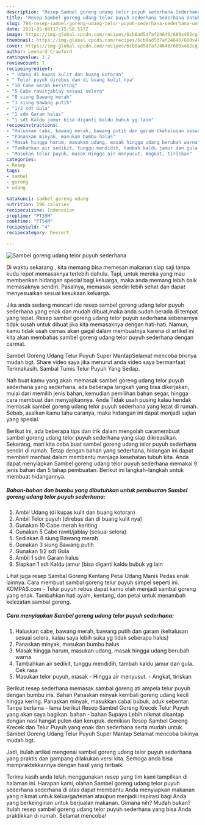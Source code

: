 ```yaml
---
description: "Resep Sambel goreng udang telor puyuh sederhana Sederhana Untuk Jualan"
title: "Resep Sambel goreng udang telor puyuh sederhana Sederhana Untuk Jualan"
slug: 794-resep-sambel-goreng-udang-telor-puyuh-sederhana-sederhana-untuk-jualan
date: 2021-05-06T17:15:58.517Z
image: https://img-global.cpcdn.com/recipes/6cb0ad5d7af24646/680x482cq70/sambel-goreng-udang-telor-puyuh-sederhana-foto-resep-utama.jpg
thumbnail: https://img-global.cpcdn.com/recipes/6cb0ad5d7af24646/680x482cq70/sambel-goreng-udang-telor-puyuh-sederhana-foto-resep-utama.jpg
cover: https://img-global.cpcdn.com/recipes/6cb0ad5d7af24646/680x482cq70/sambel-goreng-udang-telor-puyuh-sederhana-foto-resep-utama.jpg
author: Leonard Crawford
ratingvalue: 3.2
reviewcount: 7
recipeingredient:
- " Udang di kupas kulit dan buang kotoran"
- " Telor puyuh direbus dan di buang kulit nya"
- "10 Cabe merah keriting"
- "5 Cabe rawitjablay sesuai selera"
- "8 siung Bawang merah"
- "3 siung Bawang putih"
- "1/2 sdt Gula"
- "1 sdm Garam halus"
- "1 sdt Kaldu jamur bisa diganti kaldu bubuk yg lain"
recipeinstructions:
- "Haluskan cabe, bawang merah, bawang putih dan garam (kehalusan sesuai selera, kalau saya lebih suka yg tidak seberapa halus)"
- "Panaskan minyak, masukan bumbu halus"
- "Masak hingga harum, masukan udang, masak hingga udang berubah warna"
- "Tambahkan air sedikit, tunggu mendidih, tambah kaldu jamur dan gula. Cek rasa"
- "Masukan telor puyuh, masak Hingga air menyusut. Angkat, tiriskan"
categories:
- Resep
tags:
- sambel
- goreng
- udang

katakunci: sambel goreng udang 
nutrition: 196 calories
recipecuisine: Indonesian
preptime: "PT39M"
cooktime: "PT54M"
recipeyield: "4"
recipecategory: Dessert

---
```



![Sambel goreng udang telor puyuh sederhana](https://img-global.cpcdn.com/recipes/6cb0ad5d7af24646/680x482cq70/sambel-goreng-udang-telor-puyuh-sederhana-foto-resep-utama.jpg)

Di waktu  sekarang , kita memang bisa memesan makanan siap saji tanpa kudu repot memasaknya terlebih dahulu. Tapi, untuk mereka yang mau memberikan hidangan special bagi keluarga, maka anda memang lebih baik memasaknya sendiri. Pasalnya, memasak sendiri lebih sehat dan dapat menyesuaikan sesuai kesukaan keluarga.

Jika anda sedang mencari ide resep sambel goreng udang telor puyuh sederhana yang enak dan mudah dibuat,maka anda sudah berada di tempat yang tepat. Resep sambel goreng udang telor puyuh sederhana  sebenarnya tidak susah untuk dibuat jika kita memasaknya dengan hati-hati. Namun, kamu tidak usah cemas akan gagal dalam membuatnya 
karena di artikel ini kita akan membahas sambel goreng udang telor puyuh sederhana dengan cermat.  

Sambel Goreng Udang Telur Puyuh Super MantapSelamat mencoba bikinya mudah bgt. Share video saya jika menurut anda video saya bermanfaat Terimakasih. Sambal Tumis Telur Puyuh Yang Sedap.

Nah buat kamu yang akan memasak sambel goreng udang telor puyuh sederhana yang sederhana, ada beberapa langkah yang bisa dikerjakan, mulai dari memilih jenis bahan, kemudian pemilihan bahan segar, hingga cara membuat dan menyajikannya. Anda Tidak usah pusing kalau hendak memasak sambel goreng udang telor puyuh sederhana yang lezat di rumah. Sebab, asalkan kamu  tahu caranya, maka hidangan ini dapat menjadi sajian yang spesial.

Berikut ini, ada beberapa tips dan trik dalam mengolah caramembuat sambel goreng udang telor puyuh sederhana yang siap dikreasikan. Sekarang, mari kita coba buat sambel goreng udang telor puyuh sederhana sendiri di rumah. Tetap dengan bahan yang sederhana, hidangan ini dapat memberi manfaat dalam membantu menjaga kesehatan tubuh kita. Anda dapat menyiapkan Sambel goreng udang telor puyuh sederhana memakai 9 jenis bahan dan 5 tahap pembuatan. Berikut ini langkah-langkah untuk membuat hidangannya.

<!--inarticleads1-->

##### Bahan-bahan dan bumbu yang dibutuhkan untuk pembuatan Sambel goreng udang telor puyuh sederhana:

1. Ambil  Udang (di kupas kulit dan buang kotoran)
1. Ambil  Telor puyuh (direbus dan di buang kulit nya)
1. Gunakan 10 Cabe merah keriting
1. Gunakan 5 Cabe rawit/jablay (sesuai selera)
1. Sediakan 8 siung Bawang merah
1. Gunakan 3 siung Bawang putih
1. Gunakan 1/2 sdt Gula
1. Ambil 1 sdm Garam halus
1. Siapkan 1 sdt Kaldu jamur (bisa diganti kaldu bubuk yg lain


Lihat juga resep Sambal Goreng Kentang Petai Udang Manis Pedas enak lainnya. Cara membuat sambal goreng telur puyuh simpel seperti ini. KOMPAS.com - Telur puyuh rebus dapat kamu olah menjadi sambal goreng yang enak. Tambahkan hati ayam, kentang, dan petai untuk menambah kelezatan sambal goreng. 

<!--inarticleads2-->

##### Cara menyiapkan Sambel goreng udang telor puyuh sederhana:

1. Haluskan cabe, bawang merah, bawang putih dan garam (kehalusan sesuai selera, kalau saya lebih suka yg tidak seberapa halus)
1. Panaskan minyak, masukan bumbu halus
1. Masak hingga harum, masukan udang, masak hingga udang berubah warna
1. Tambahkan air sedikit, tunggu mendidih, tambah kaldu jamur dan gula. Cek rasa
1. Masukan telor puyuh, masak - Hingga air menyusut. - Angkat, tiriskan


Berikut resep sederhana memasak sambal goreng ati ampela telur puyuh dengan bumbu iris. Bahan Panaskan minyak kembali goreng udang kecil hingga kering. Panaskan minyak, masukkan cabai bubuk, aduk sebentar. Tanpa berlama - lama berikut Resep Sambel Goreng Krecek Telur Puyuh yang akan saya bagikan. bahan - bahan Supaya Lebih nikmat disantap dengan nasi hangat pulen dan kerupuk. demikian Resep Sambel Goreng Krecek dan Telur Puyuh yang enak dan sederhana serta mudah untuk. Sambel Goreng Udang Telur Puyuh Super Mantap Selamat mencoba bikinya mudah bgt. 

Jadi, itulah artikel mengenai  sambel goreng udang telor puyuh sederhana  yang praktis dan gampang dilakukan versi kita. Semoga anda bisa mempraktekkannya dengan hasil yang terbaik. 

Terima kasih anda telah menggunakan resep yang tim kami tampilkan di halaman ini. Harapan kami, olahan  Sambel goreng udang telor puyuh sederhana sederhana di atas dapat membantu Anda menyiapkan makanan yang nikmat untuk keluarga/teman ataupun menjadi inspirasi bagi Anda yang berkeinginan untuk berjualan makanan. Gimana nih? Mudah bukan? Itulah resep sambel goreng udang telor puyuh sederhana yang bisa Anda praktikkan di rumah. Selamat mencoba!

